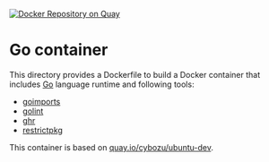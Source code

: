 [![Docker Repository on Quay](https://quay.io/repository/cybozu/golang/status "Docker Repository on Quay")](https://quay.io/repository/cybozu/golang)

Go container
============

This directory provides a Dockerfile to build a Docker container
that includes [Go](https://golang.org/) language runtime and following
tools:

* [goimports](https://godoc.org/golang.org/x/tools/cmd/goimports)
* [golint](https://github.com/golang/lint)
* [ghr](https://github.com/tcnksm/ghr)
* [restrictpkg](./restrictpkg/README.md)

This container is based on [quay.io/cybozu/ubuntu-dev](https://quay.io/repository/cybozu/ubuntu-dev).
